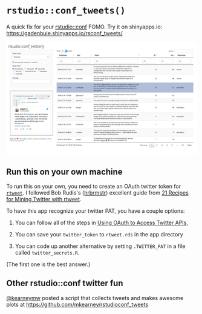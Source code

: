# `rstudio::conf_tweets()`

A quick fix for your [rstudio::conf][rstudio-conf] FOMO.
Try it on shinyapps.io: <https://gadenbuie.shinyapps.io/rsconf_tweets/>

[![](screenshot.png)](https://gadenbuie.shinyapps.io/rsconf_tweets/)


## Run this on your own machine

To run this on your own, you need to create an OAuth twitter token for [`rtweet`][rtweet].
I followed Bob Rudis's ([hrbrmstr](https://twitter.com/hrbrmstr)) excellent guide from [21 Recipes for Mining Twitter with rtweet](https://rud.is/books/21-recipes/).

To have this app recognize your twitter PAT, you have a couple options:

1. You can follow all of the steps in [Using OAuth to Access Twitter APIs](https://rud.is/books/21-recipes/using-oauth-to-access-twitter-apis.html), 

2. You can save your `twitter_token` to `rtweet.rds` in the app directory

3. You can code up another alternative by setting `.TWITTER_PAT` in a file called `twitter_secrets.R`.

(The first one is the best answer.)

## Other rstudio::conf twitter fun

[\@kearneymw](https://twitter.com/kearneymw) posted a script that collects tweets and makes awesome plots at <https://github.com/mkearney/rstudioconf_tweets>

[rstudio-conf]: https://www.rstudio.com/conference/
[rtweet]: http://rtweet.info/